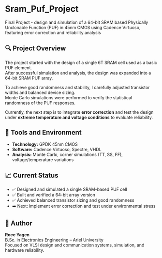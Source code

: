 # Sram_Puf_Project
Final Project - design and simulation of a 64-bit SRAM based Physically Unclonable Function (PUF) in 45nm CMOS using Cadence Virtuoso, featuring error correction and reliability analysis
## 🔍 Project Overview
The project started with the design of a single 6T SRAM cell used as a basic PUF element.  
After successful simulation and analysis, the design was expanded into a 64-bit SRAM PUF array.

To achieve good randomness and stability, I carefully adjusted transistor widths and balanced device sizing.  
Monte Carlo simulations were performed to verify the statistical randomness of the PUF responses.

Currently, the next step is to integrate **error correction** and test the design under **extreme temperature and voltage conditions** to evaluate reliability.

## 🧩 Tools and Environment
- **Technology:** GPDK 45nm CMOS
- **Software:** Cadence Virtuoso, Spectre, VHDL
- **Analysis:** Monte Carlo, corner simulations (TT, SS, FF), voltage/temperature variations

## 📈 Current Status
- ✅ Designed and simulated a single SRAM-based PUF cell  
- ✅ Built and verified a 64-bit array version  
- ✅ Achieved balanced transistor sizing and good randomness  
- ➡️ Next: implement error correction and test under environmental stress

## 🧠 Author
**Roee Yagen**  
B.Sc. in Electronics Engineering – Ariel University  
Focused on VLSI design and communication systems, simulation, and hardware reliability.
